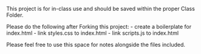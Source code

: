 This project is for in-class use and should be saved within the proper Class Folder.

Please do the following after Forking this project:
    - create a boilerplate for index.html
    - link styles.css to index.html
    - link scripts.js to index.html

Please feel free to use this space for notes alongside the files included.